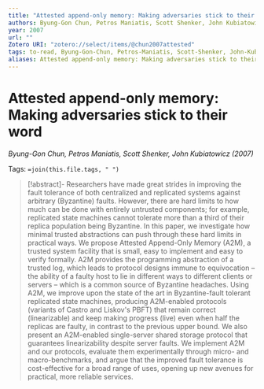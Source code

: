 ```yaml
---
title: "Attested append-only memory: Making adversaries stick to their word"
authors: Byung-Gon Chun, Petros Maniatis, Scott Shenker, John Kubiatowicz
year: 2007
url: ""
Zotero URI: "zotero://select/items/@chun2007attested"
tags: to-read, Byung-Gon-Chun, Petros-Maniatis, Scott-Shenker, John-Kubiatowicz
aliases: Attested append-only memory: Making adversaries stick to their word
---
```


# Attested append-only memory: Making adversaries stick to their word  
_Byung-Gon Chun, Petros Maniatis, Scott Shenker, John Kubiatowicz (2007)_

Tags: `=join(this.file.tags, " ")`

> [!abstract]-
> Researchers have made great strides in improving the fault tolerance of both centralized and replicated systems against arbitrary (Byzantine) faults. However, there are hard limits to how much can be done with entirely untrusted components; for example, replicated state machines cannot tolerate more than a third of their replica population being Byzantine. In this paper, we investigate how minimal trusted abstractions can push through these hard limits in practical ways. We propose Attested Append-Only Memory (A2M), a trusted system facility that is small, easy to implement and easy to verify formally. A2M provides the programming abstraction of a trusted log, which leads to protocol designs immune to equivocation – the ability of a faulty host to lie in different ways to different clients or servers – which is a common source of Byzantine headaches. Using A2M, we improve upon the state of the art in Byzantine-fault tolerant replicated state machines, producing A2M-enabled protocols (variants of Castro and Liskov's PBFT) that remain correct (linearizable) and keep making progress (live) even when half the replicas are faulty, in contrast to the previous upper bound. We also present an A2M-enabled single-server shared storage protocol that guarantees linearizability despite server faults. We implement A2M and our protocols, evaluate them experimentally through micro- and macro-benchmarks, and argue that the improved fault tolerance is cost-effective for a broad range of uses, opening up new avenues for practical, more reliable services.


